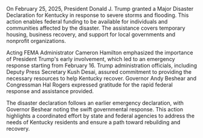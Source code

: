 On February 25, 2025, President Donald J. Trump granted a Major Disaster Declaration for Kentucky in response to severe storms and flooding. This action enables federal funding to be available for individuals and communities affected by the disaster. The assistance covers temporary housing, business recovery, and support for local governments and nonprofit organizations.

Acting FEMA Administrator Cameron Hamilton emphasized the importance of President Trump's early involvement, which led to an emergency response starting from February 16. Trump administration officials, including Deputy Press Secretary Kush Desai, assured commitment to providing the necessary resources to help Kentucky recover. Governor Andy Beshear and Congressman Hal Rogers expressed gratitude for the rapid federal response and assistance provided.

The disaster declaration follows an earlier emergency declaration, with Governor Beshear noting the swift governmental response. This action highlights a coordinated effort by state and federal agencies to address the needs of Kentucky residents and ensure a path toward rebuilding and recovery.